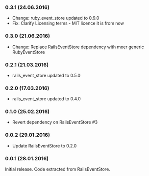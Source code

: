 ### 0.3.1 (24.06.2016)

* Change: ruby_event_store updated to 0.9.0
* Fix: Clarify Licensing terms - MIT licence it is from now

### 0.3.0 (21.06.2016)

* Change: Replace RailsEventStore dependency with moer generic RubyEventStore

### 0.2.1 (21.03.2016)

* rails_event_store updated to 0.5.0

### 0.2.0 (17.03.2016)

* rails_event_store updated to 0.4.0

### 0.1.0 (25.02.2016)

* Revert dependency on RailsEventStore #3

### 0.0.2 (29.01.2016)

* Update RailsEventStore to 0.2.0

### 0.0.1 (28.01.2016)

Initial release. Code extracted from RailsEventStore.
